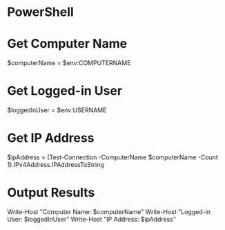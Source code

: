 # PowerShell
# Get Computer Name
$computerName = $env:COMPUTERNAME

# Get Logged-in User
$loggedInUser = $env:USERNAME

# Get IP Address
$ipAddress = (Test-Connection -ComputerName $computerName -Count 1).IPv4Address.IPAddressToString

# Output Results
Write-Host "Computer Name: $computerName"
Write-Host "Logged-in User: $loggedInUser"
Write-Host "IP Address: $ipAddress"
